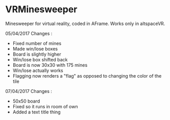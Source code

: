# VRMinesweeper
Minesweeper for virtual reality, coded in AFrame.
Works only in altspaceVR.

05/04/2017 Changes :
- Fixed number of mines
- Made win/lose boxes
- Board is slightly higher
- Win/lose box shifted back
- Board is now 30x30 with 175 mines
- Win/lose actually works
- Flagging now renders a "flag" as opposed to changing the color of the tile

07/04/2017 Changes :
- 50x50 board
- Fixed so it runs in room of own
- Added a text title thing
